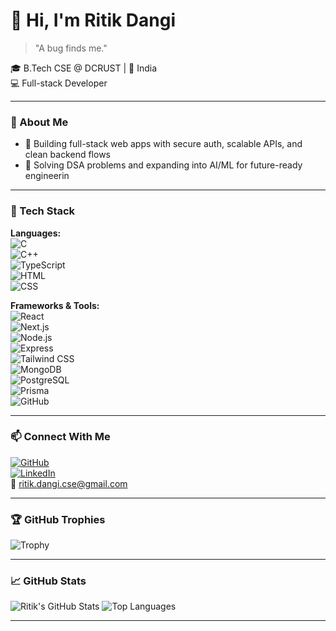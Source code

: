 # 👋 Hi, I'm Ritik Dangi

> "A bug finds me."

🎓 B.Tech CSE @ DCRUST | 📍 India  
💻 Full-stack Developer 

---

### 🚀 About Me

- 🔭 Building full-stack web apps with secure auth, scalable APIs, and clean backend flows
- 🎯 Solving DSA problems and expanding into AI/ML for future-ready engineerin
---

### 🧰 Tech Stack

**Languages:**  
![C](https://img.shields.io/badge/-C-00599C?logo=c&logoColor=white)  
![C++](https://img.shields.io/badge/-C++-00599C?logo=c%2B%2B&logoColor=white)  
![TypeScript](https://img.shields.io/badge/-TypeScript-3178C6?logo=typescript&logoColor=white)  
![HTML](https://img.shields.io/badge/-HTML-E34F26?logo=html5&logoColor=white)  
![CSS](https://img.shields.io/badge/-CSS-1572B6?logo=css3&logoColor=white)

**Frameworks & Tools:**  
![React](https://img.shields.io/badge/-React-61DAFB?logo=react&logoColor=black)  
![Next.js](https://img.shields.io/badge/-Next.js-000000?logo=next.js&logoColor=white)  
![Node.js](https://img.shields.io/badge/-Node.js-339933?logo=node.js&logoColor=white)  
![Express](https://img.shields.io/badge/-Express.js-000000?logo=express&logoColor=white)  
![Tailwind CSS](https://img.shields.io/badge/-Tailwind-38B2AC?logo=tailwind-css&logoColor=white)  
![MongoDB](https://img.shields.io/badge/-MongoDB-47A248?logo=mongodb&logoColor=white)  
![PostgreSQL](https://img.shields.io/badge/-PostgreSQL-336791?logo=postgresql&logoColor=white)  
![Prisma](https://img.shields.io/badge/-Prisma-2D3748?logo=prisma&logoColor=white)  
![GitHub](https://img.shields.io/badge/-GitHub-181717?logo=github&logoColor=white)

---

### 📫 Connect With Me

[![GitHub](https://img.shields.io/badge/-GitHub-181717?logo=github&logoColor=white)](https://github.com/Ritikdangi)  
[![LinkedIn](https://img.shields.io/badge/-LinkedIn-0077B5?logo=linkedin&logoColor=white)](https://linkedin.com/in/Ritikdangi)  
📧 ritik.dangi.cse@gmail.com

---

### 🏆 GitHub Trophies

![Trophy](https://github-profile-trophy.vercel.app/?username=Ritikdangi&theme=algolia)

---

### 📈 GitHub Stats

![Ritik's GitHub Stats](https://github-readme-stats.vercel.app/api?username=Ritikdangi&show_icons=true&theme=radical)
![Top Languages](https://github-readme-stats.vercel.app/api/top-langs/?username=Ritikdangi&layout=compact&theme=radical)

---
